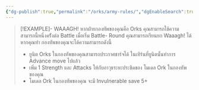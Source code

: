 ```yaml
---
{"dg-publish":true,"permalink":"/orks/army-rules/","dgEnableSearch":true,"created":"2023-12-12T13:45:57.000+07:00","updated":"2023-12-14T18:44:08.561+07:00"}
---
```


> [!EXAMPLE]- WAAAGH!
> หากฝ่ายกองทัพของคุณคือ Orks คุณสามารถใช้ความสามารถนี้หนึ่งคร้ังต่อ Battle เมื่อเริ่ม Battle- Round คุณสามารถเรียนยก Waaagh! ได้ หากคุณทํา กองทัพของคุณจะได้ความสามารถดังนี้
> - ยูนิต Orks ในกองทัพของคุณสามารถประกาศชาร์จได้ ในเทิร์นที่ยูนิตนั้นทําการ Advance move ไปแล้ว
> - เพิ่ม 1 Strength และ Attacks ให้กับอาวุธระยะประชิดของ โมเดล Ork ในกองทัพของคุณ
> - โมเดล Ork ในกองทัพของคุณ จะมี Invulnerable save 5+